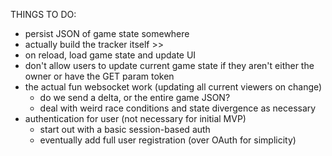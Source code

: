 THINGS TO DO:

- persist JSON of game state somewhere
- actually build the tracker itself >>
- on reload, load game state and update UI
- don't allow users to update current game state if they aren't either the owner or have the GET param token
- the actual fun websocket work (updating all current viewers on change)
  - do we send a delta, or the entire game JSON?
  - deal with weird race conditions and state divergence as necessary
- authentication for user (not necessary for initial MVP)
  - start out with a basic session-based auth
  - eventually add full user registration (over OAuth for simplicity)

